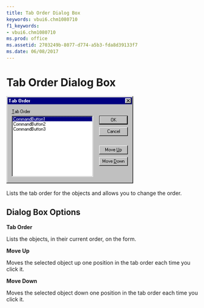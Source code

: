 ```yaml
---
title: Tab Order Dialog Box
keywords: vbui6.chm1080710
f1_keywords:
- vbui6.chm1080710
ms.prod: office
ms.assetid: 2703249b-8077-d774-a5b3-fda8d39133f7
ms.date: 06/08/2017
---
```



# Tab Order Dialog Box


![Tab order](../../../images/taborder_ZA01201655.gif)



Lists the tab order for the objects and allows you to change the order.

## Dialog Box Options

 **Tab Order**

Lists the objects, in their current order, on the form.

 **Move Up**

Moves the selected object up one position in the tab order each time you click it.

 **Move Down**

Moves the selected object down one position in the tab order each time you click it.



